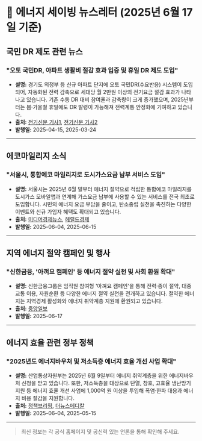 # 🌱 에너지 세이빙 뉴스레터 (2025년 6월 17일 기준)

## 국민 DR 제도 관련 뉴스

### "오토 국민DR, 아파트 생활비 절감 효과 입증 및 휴일 DR 제도 도입"
- **설명:** 경기도 의정부 등 신규 아파트 단지에 오토 국민DR(수요반응) 시스템이 도입되어, 자동화된 전력 감축으로 세대당 월 2만원 이상의 전기요금 절감 효과가 나타나고 있습니다. 기존 수동 DR 대비 참여율과 감축량이 크게 증가했으며, 2025년부터는 봄·가을철 휴일에도 DR 발령이 가능해져 전력계통 안정화에 기여하고 있습니다.
- **출처:** [전기신문 기사1](https://www.electimes.com/news/articleView.html?idxno=353407), [전기신문 기사2](https://www.electimes.com/news/articleView.html?idxno=352312)
- **발행일:** 2025-04-15, 2025-03-24

---

## 에코마일리지 소식

### "서울시, 통합에코 마일리지로 도시가스요금 납부 서비스 도입"
- **설명:** 서울시는 2025년 6월 말부터 에너지 절약으로 적립한 통합에코 마일리지를 도시가스 모바일앱과 연계해 가스요금 납부에 사용할 수 있는 서비스를 전국 최초로 도입합니다. 시민의 에너지 요금 부담을 줄이고, 탄소중립 실천을 촉진하는 다양한 이벤트와 신규 가입자 혜택도 확대되고 있습니다.
- **출처:** [미디어경제뉴스](https://news.mediaecon.com/article/19223?categoryId=44), [헤럴드경제](https://heraldk.com/2025/06/15/%EA%B4%91%EC%A7%84%EA%B5%AC-%EC%97%90%EB%84%88%EC%A7%80-%EC%A0%88%EC%95%BD-%EB%8F%99%EC%B0%B8%ED%95%98%EA%B3%A0-%EC%84%A0%EB%AC%BC-%EB%B0%9B%EC%9E%90/)
- **발행일:** 2025-06-04, 2025-06-15

---

## 지역 에너지 절약 캠페인 및 행사

### "신한금융, '아껴요 캠페인' 등 에너지 절약 실천 및 사회 환원 확대"
- **설명:** 신한금융그룹은 임직원 참여형 '아껴요 캠페인'을 통해 전력·종이 절약, 대중교통 이용, 자원순환 등 다양한 에너지 절약 실천을 전개하고 있습니다. 절약한 에너지는 지역경제 활성화와 에너지 취약계층 지원에 환원되고 있습니다.
- **출처:** [중앙일보](https://www.joongang.co.kr/article/25333131)
- **발행일:** 2025-06-17

---

## 에너지 효율 관련 정부 정책

### "2025년도 에너지바우처 및 저소득층 에너지 효율 개선 사업 확대"
- **설명:** 산업통상자원부는 2025년 6월 9일부터 에너지 취약계층을 위한 에너지바우처 신청을 받고 있습니다. 또한, 저소득층을 대상으로 단열, 창호, 고효율 냉난방기 지원 등 에너지 효율 개선 사업에 1,000억 원 이상을 투입해 폭염·한파 대응과 에너지 비용 절감을 지원합니다.
- **출처:** [정책브리핑](https://www.korea.kr/news/policyNewsView.do?newsId=148943973), [더뉴스메디칼](https://thenewsmedical.co.kr/2025%EB%85%84-%EC%A0%80%EC%86%8C%EB%93%9D%EC%B8%B5-%EC%97%90%EB%84%88%EC%A7%80-%ED%9A%A8%EC%9C%A8-%EA%B0%9C%EC%84%A0-%EC%82%AC%EC%97%85/)
- **발행일:** 2025-06-04, 2025-05-15

---

> 최신 정보는 각 공식 홈페이지 및 공신력 있는 언론을 통해 확인해 주세요. 